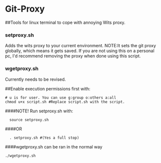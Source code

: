 # Git-Proxy
##Tools for linux terminal to cope with annoying Wits proxy.
### setproxy.sh
Adds the wits proxy to your current environment.
NOTE:It sets the git proxy globally, which means it gets saved. If you are not using this on a personal pc, I'd recommend removing the proxy when done using this script.

### wgetproxy.sh
Currently needs to be revised.

##Enable execution permissions first with:
```shell
# u is for user. You can use g:group o:others a:all
chmod u+x script.sh #Replace script.sh with the script.
```
####NOTE! Run setproxy.sh with:
```shell
  source setproxy.sh
```
####OR
```shell
  . setproxy.sh #(Yes a full stop)
```
####wgetproxy.sh can be ran in the normal way
```shell
./wgetproxy.sh
```
